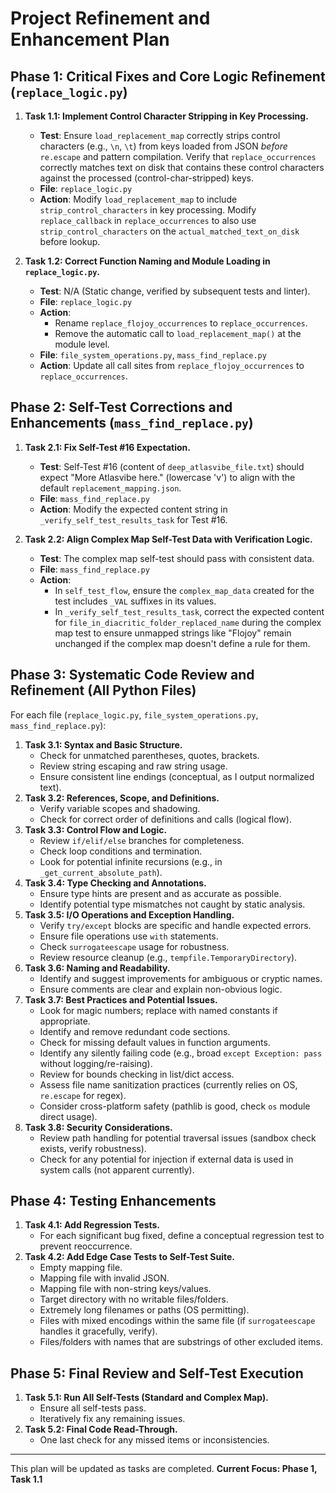 # Project Refinement and Enhancement Plan

## Phase 1: Critical Fixes and Core Logic Refinement (`replace_logic.py`)

1.  **Task 1.1: Implement Control Character Stripping in Key Processing.**
    *   **Test**: Ensure `load_replacement_map` correctly strips control characters (e.g., `\n`, `\t`) from keys loaded from JSON *before* `re.escape` and pattern compilation. Verify that `replace_occurrences` correctly matches text on disk that contains these control characters against the processed (control-char-stripped) keys.
    *   **File**: `replace_logic.py`
    *   **Action**: Modify `load_replacement_map` to include `strip_control_characters` in key processing. Modify `replace_callback` in `replace_occurrences` to also use `strip_control_characters` on the `actual_matched_text_on_disk` before lookup.

2.  **Task 1.2: Correct Function Naming and Module Loading in `replace_logic.py`.**
    *   **Test**: N/A (Static change, verified by subsequent tests and linter).
    *   **File**: `replace_logic.py`
    *   **Action**:
        *   Rename `replace_flojoy_occurrences` to `replace_occurrences`.
        *   Remove the automatic call to `load_replacement_map()` at the module level.
    *   **File**: `file_system_operations.py`, `mass_find_replace.py`
    *   **Action**: Update all call sites from `replace_flojoy_occurrences` to `replace_occurrences`.

## Phase 2: Self-Test Corrections and Enhancements (`mass_find_replace.py`)

1.  **Task 2.1: Fix Self-Test #16 Expectation.**
    *   **Test**: Self-Test #16 (content of `deep_atlasvibe_file.txt`) should expect "More Atlasvibe here." (lowercase 'v') to align with the default `replacement_mapping.json`.
    *   **File**: `mass_find_replace.py`
    *   **Action**: Modify the expected content string in `_verify_self_test_results_task` for Test #16.

2.  **Task 2.2: Align Complex Map Self-Test Data with Verification Logic.**
    *   **Test**: The complex map self-test should pass with consistent data.
    *   **File**: `mass_find_replace.py`
    *   **Action**:
        *   In `self_test_flow`, ensure the `complex_map_data` created for the test includes `_VAL` suffixes in its values.
        *   In `_verify_self_test_results_task`, correct the expected content for `file_in_diacritic_folder_replaced_name` during the complex map test to ensure unmapped strings like "Flojoy" remain unchanged if the complex map doesn't define a rule for them.

## Phase 3: Systematic Code Review and Refinement (All Python Files)

For each file (`replace_logic.py`, `file_system_operations.py`, `mass_find_replace.py`):

1.  **Task 3.1: Syntax and Basic Structure.**
    *   Check for unmatched parentheses, quotes, brackets.
    *   Review string escaping and raw string usage.
    *   Ensure consistent line endings (conceptual, as I output normalized text).
2.  **Task 3.2: References, Scope, and Definitions.**
    *   Verify variable scopes and shadowing.
    *   Check for correct order of definitions and calls (logical flow).
3.  **Task 3.3: Control Flow and Logic.**
    *   Review `if/elif/else` branches for completeness.
    *   Check loop conditions and termination.
    *   Look for potential infinite recursions (e.g., in `_get_current_absolute_path`).
4.  **Task 3.4: Type Checking and Annotations.**
    *   Ensure type hints are present and as accurate as possible.
    *   Identify potential type mismatches not caught by static analysis.
5.  **Task 3.5: I/O Operations and Exception Handling.**
    *   Verify `try/except` blocks are specific and handle expected errors.
    *   Ensure file operations use `with` statements.
    *   Check `surrogateescape` usage for robustness.
    *   Review resource cleanup (e.g., `tempfile.TemporaryDirectory`).
6.  **Task 3.6: Naming and Readability.**
    *   Identify and suggest improvements for ambiguous or cryptic names.
    *   Ensure comments are clear and explain non-obvious logic.
7.  **Task 3.7: Best Practices and Potential Issues.**
    *   Look for magic numbers; replace with named constants if appropriate.
    *   Identify and remove redundant code sections.
    *   Check for missing default values in function arguments.
    *   Identify any silently failing code (e.g., broad `except Exception: pass` without logging/re-raising).
    *   Review for bounds checking in list/dict access.
    *   Assess file name sanitization practices (currently relies on OS, `re.escape` for regex).
    *   Consider cross-platform safety (pathlib is good, check `os` module direct usage).
8.  **Task 3.8: Security Considerations.**
    *   Review path handling for potential traversal issues (sandbox check exists, verify robustness).
    *   Check for any potential for injection if external data is used in system calls (not apparent currently).

## Phase 4: Testing Enhancements

1.  **Task 4.1: Add Regression Tests.**
    *   For each significant bug fixed, define a conceptual regression test to prevent reoccurrence.
2.  **Task 4.2: Add Edge Case Tests to Self-Test Suite.**
    *   Empty mapping file.
    *   Mapping file with invalid JSON.
    *   Mapping file with non-string keys/values.
    *   Target directory with no writable files/folders.
    *   Extremely long filenames or paths (OS permitting).
    *   Files with mixed encodings within the same file (if `surrogateescape` handles it gracefully, verify).
    *   Files/folders with names that are substrings of other excluded items.

## Phase 5: Final Review and Self-Test Execution

1.  **Task 5.1: Run All Self-Tests (Standard and Complex Map).**
    *   Ensure all self-tests pass.
    *   Iteratively fix any remaining issues.
2.  **Task 5.2: Final Code Read-Through.**
    *   One last check for any missed items or inconsistencies.

---

This plan will be updated as tasks are completed.
**Current Focus: Phase 1, Task 1.1**
